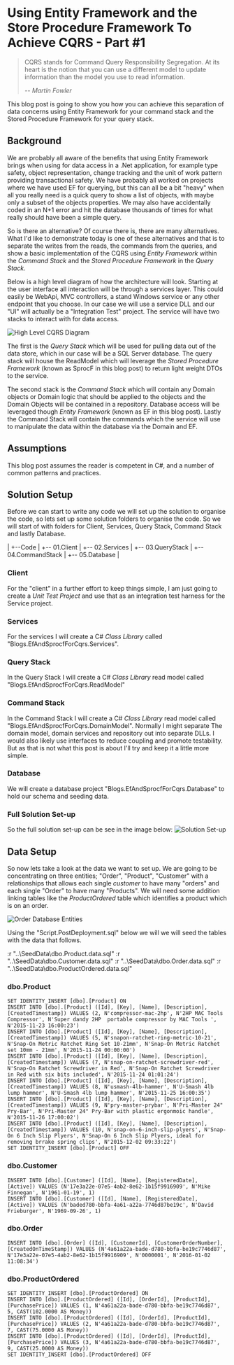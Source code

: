 # Using Entity Framework and the Store Procedure Framework To Achieve CQRS - Part #1

> CQRS stands for Command Query Responsibility Segregation. 
> At its heart is the notion that you can use a different model to update information than the model you use to read information. 
>
> -- <cite>Martin Fowler</cite>

This blog post is going to show you how you can achieve this separation of data concerns using Entity Framework for your command stack and the Stored Procedure Framework for your query stack.

## Background

We are probably all aware of the benefits that using Entity Framework brings when using for data access in a .Net application, for example type safety, object representation, change tracking and the unit of work pattern providing transactional safety. We have probably all worked on projects where we have used EF for querying, but this can all be a bit "heavy" when all you really need is a quick query to show a list of objects, with maybe only a subset of the objects properties. We may also have accidentally coded in an N+1 error and hit the database thousands of times for what really should have been a simple query.

So is there an alternative? Of course there is, there are many alternatives. What I'd like to demonstrate today is one of these alternatives and that is to separate the writes from the reads, the commands from the queries, and show a basic implementation of the CQRS using *Entity Framework* within the *Command Stack* and the *Stored Procedure Framework* in the *Query Stack*.

Below is a high level diagram of how the architecture will look. Starting at the user interface all interaction will be through a services layer. This could easily be WebApi, MVC controllers, a stand Windows service or any other endpoint that you choose. In our case we will use a service DLL and our "UI" will actually be a "Integration Test" project. The service will have two stacks to interact with for data access. 

![High Level CQRS Diagram](https://github.com/dibley1973/Blogs.UsingEFAndSprocFToAcheiveCQRS/blob/master/BlogPosts/CQRS_Diagram.png?raw=true "High Level CQRS Diagram")

The first is the *Query Stack* which will be used for pulling data out of the data store, which in our case will be a SQL Server database. The query stack will house the ReadModel which will leverage the *Stored Procedure Framework* (known as SprocF in this blog post) to return light weight DTOs to the service.

The second stack is the *Command Stack* which will contain any Domain objects or Domain logic that should be applied to the objects and the Domain Objects will be contained in a repository. Database access will be leveraged though *Entity Framework* (known as EF in this blog post). Lastly the Command Stack will contain the commands which the service will use to manipulate the data within the database via the Domain and EF.

## Assumptions
This blog post assumes the reader is competent in C#, and a number of common patterns and practices. 

## Solution Setup
Before we can start to write any code we will set up the solution to organise the code, so lets set up some solution folders to organise the code. So we will start of with folders for Client, Services, Query Stack, Command Stack and lastly Database.

|
+--Code
|  +-- 01.Client
|  +-- 02.Services
|  +-- 03.QueryStack
|  +-- 04.CommandStack
|  +-- 05.Database
|

### Client
For the "client" in a further effort to keep things simple, I am just going to create a *Unit Test Project* and use that as an integration test harness for the Service project.

### Services
For the services I will create a C# *Class Library* called "Blogs.EfAndSprocfForCqrs.Services".

### Query Stack
In the Query Stack I will create a C# *Class Library* read model called "Blogs.EfAndSprocfForCqrs.ReadModel"

### Command Stack
In the Command Stack I will create a C# *Class Library* read model called "Blogs.EfAndSprocfForCqrs.DomainModel". Normally I might separate The domain model, domain services and repository out into separate DLLs. I would also likely use interfaces to reduce coupling and promote testability. But as that is not what this post is about I'll try and keep it a little more simple. 

### Database
We will create a database project "Blogs.EfAndSprocfForCqrs.Database" to hold our schema and seeding data.

### Full Solution Set-up
So the full solution set-up can be see in the image below:
![Solution Set-up](https://github.com/dibley1973/Blogs.UsingEFAndSprocFToAcheiveCQRS/blob/master/BlogPosts/SolutionExplorer_01.png?raw=true "Solution Set-up")

## Data Setup
So now lets take a look at the data we want to set up.  We are going to be concentrating on three entities; "Order", "Product", "Customer" with a relationships that allows each single *customer* to have many "orders" and each single "Order" to have many "Products". We will need some addition linking tables like the *ProductOrdered* table which identifies a product which is on an order.

![Order Database Entities](https://github.com/dibley1973/Blogs.UsingEFAndSprocFToAcheiveCQRS/blob/master/BlogPosts/OrderDatabaseEntities_01.png?raw=true "Order Database Entities")

Using the "Script.PostDeployment.sql" below we will we will seed the tables with the data that follows.

:r "..\SeedData\dbo.Product.data.sql"
:r "..\SeedData\dbo.Customer.data.sql"
:r "..\SeedData\dbo.Order.data.sql"
:r "..\SeedData\dbo.ProductOrdered.data.sql"

### dbo.Product

    SET IDENTITY_INSERT [dbo].[Product] ON
    INSERT INTO [dbo].[Product] ([Id], [Key], [Name], [Description], [CreatedTimestamp]) VALUES (2, N'compressor-mac-2hp', N'2HP MAC Tools Compressor', N'Super dandy 2HP  portable compressor by MAC Tools ', N'2015-11-23 16:00:23')
    INSERT INTO [dbo].[Product] ([Id], [Key], [Name], [Description], [CreatedTimestamp]) VALUES (5, N'snapon-ratchet-ring-metric-10-21', N'Snap-On Metric Ratchet Ring Set 10-21mm', N'Snap-On Metric Ratchet set 10mm - 21mm', N'2015-11-24 00:00:00')
    INSERT INTO [dbo].[Product] ([Id], [Key], [Name], [Description], [CreatedTimestamp]) VALUES (7, N'snap-on-ratchet-screwdriver-red', N'Snap-On Ratchet Screwdriver in Red', N'Snap-On Ratchet Screwdriver in Red with six bits included', N'2015-11-24 01:01:24')
    INSERT INTO [dbo].[Product] ([Id], [Key], [Name], [Description], [CreatedTimestamp]) VALUES (8, N'usmash-4lb-hammer', N'U-Smash 4lb lump hammer', N'U-Smash 4lb lump hammer', N'2015-11-25 16:00:35')
    INSERT INTO [dbo].[Product] ([Id], [Key], [Name], [Description], [CreatedTimestamp]) VALUES (9, N'pry-master-prybar', N'Pri-Master 24" Pry-Bar', N'Pri-Master 24" Pry-Bar with plastic ergonmoic handle', N'2015-11-26 17:00:02')
    INSERT INTO [dbo].[Product] ([Id], [Key], [Name], [Description], [CreatedTimestamp]) VALUES (10, N'snap-on-6-inch-slip-plyers', N'Snap-On 6 Inch Slip Plyers', N'Snap-On 6 Inch Slip Plyers, ideal for removing brrake spring clips', N'2015-12-02 09:33:22')
    SET IDENTITY_INSERT [dbo].[Product] OFF

### dbo.Customer

    INSERT INTO [dbo].[Customer] ([Id], [Name], [RegisteredDate], [Active]) VALUES (N'17e3a22e-07e5-4ab2-8e62-1b15f9916909', N'Mike Finnegan', N'1961-01-19', 1)
    INSERT INTO [dbo].[Customer] ([Id], [Name], [RegisteredDate], [Active]) VALUES (N'baded780-bbfa-4a61-a22a-7746d87be19c', N'David Frieburger', N'1969-09-26', 1)
    
### dbo.Order

    INSERT INTO [dbo].[Order] ([Id], [CustomerId], [CustomerOrderNumber], [CreatedOnTimeStamp]) VALUES (N'4a61a22a-bade-d780-bbfa-be19c7746d87',    N'17e3a22e-07e5-4ab2-8e62-1b15f9916909', N'0000001', N'2016-01-02 11:08:34')

### dbo.ProductOrdered

    SET IDENTITY_INSERT [dbo].[ProductOrdered] ON
    INSERT INTO [dbo].[ProductOrdered] ([Id], [OrderId], [ProductId], [PurchasePrice]) VALUES (1, N'4a61a22a-bade-d780-bbfa-be19c7746d87', 5, CAST(102.0000 AS Money))
    INSERT INTO [dbo].[ProductOrdered] ([Id], [OrderId], [ProductId], [PurchasePrice]) VALUES (2, N'4a61a22a-bade-d780-bbfa-be19c7746d87', 7, CAST(75.0000 AS Money))
    INSERT INTO [dbo].[ProductOrdered] ([Id], [OrderId], [ProductId], [PurchasePrice]) VALUES (3, N'4a61a22a-bade-d780-bbfa-be19c7746d87', 9, CAST(25.0000 AS Money))
    SET IDENTITY_INSERT [dbo].[ProductOrdered] OFF